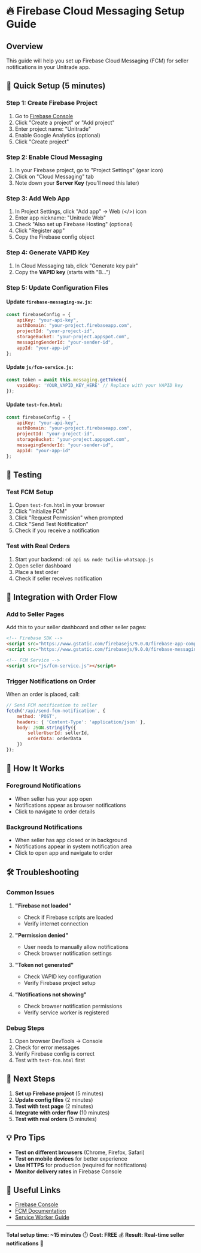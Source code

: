 # 🔥 Firebase Cloud Messaging Setup Guide

## Overview
This guide will help you set up Firebase Cloud Messaging (FCM) for seller notifications in your Unitrade app.

## 🚀 Quick Setup (5 minutes)

### Step 1: Create Firebase Project
1. Go to [Firebase Console](https://console.firebase.google.com/)
2. Click "Create a project" or "Add project"
3. Enter project name: "Unitrade"
4. Enable Google Analytics (optional)
5. Click "Create project"

### Step 2: Enable Cloud Messaging
1. In your Firebase project, go to "Project Settings" (gear icon)
2. Click on "Cloud Messaging" tab
3. Note down your **Server Key** (you'll need this later)

### Step 3: Add Web App
1. In Project Settings, click "Add app" → Web (</>) icon
2. Enter app nickname: "Unitrade Web"
3. Check "Also set up Firebase Hosting" (optional)
4. Click "Register app"
5. Copy the Firebase config object

### Step 4: Generate VAPID Key
1. In Cloud Messaging tab, click "Generate key pair"
2. Copy the **VAPID key** (starts with "B...")

### Step 5: Update Configuration Files

#### Update `firebase-messaging-sw.js`:
```javascript
const firebaseConfig = {
    apiKey: "your-api-key",
    authDomain: "your-project.firebaseapp.com",
    projectId: "your-project-id",
    storageBucket: "your-project.appspot.com",
    messagingSenderId: "your-sender-id",
    appId: "your-app-id"
};
```

#### Update `js/fcm-service.js`:
```javascript
const token = await this.messaging.getToken({
    vapidKey: 'YOUR_VAPID_KEY_HERE' // Replace with your VAPID key
});
```

#### Update `test-fcm.html`:
```javascript
const firebaseConfig = {
    apiKey: "your-api-key",
    authDomain: "your-project.firebaseapp.com",
    projectId: "your-project-id",
    storageBucket: "your-project.appspot.com",
    messagingSenderId: "your-sender-id",
    appId: "your-app-id"
};
```

## 🧪 Testing

### Test FCM Setup
1. Open `test-fcm.html` in your browser
2. Click "Initialize FCM"
3. Click "Request Permission" when prompted
4. Click "Send Test Notification"
5. Check if you receive a notification

### Test with Real Orders
1. Start your backend: `cd api && node twilio-whatsapp.js`
2. Open seller dashboard
3. Place a test order
4. Check if seller receives notification

## 🔧 Integration with Order Flow

### Add to Seller Pages
Add this to your seller dashboard and other seller pages:

```html
<!-- Firebase SDK -->
<script src="https://www.gstatic.com/firebasejs/9.0.0/firebase-app-compat.js"></script>
<script src="https://www.gstatic.com/firebasejs/9.0.0/firebase-messaging-compat.js"></script>

<!-- FCM Service -->
<script src="js/fcm-service.js"></script>
```

### Trigger Notifications on Order
When an order is placed, call:

```javascript
// Send FCM notification to seller
fetch('/api/send-fcm-notification', {
    method: 'POST',
    headers: { 'Content-Type': 'application/json' },
    body: JSON.stringify({
        sellerUserId: sellerId,
        orderData: orderData
    })
});
```

## 📱 How It Works

### Foreground Notifications
- When seller has your app open
- Notifications appear as browser notifications
- Click to navigate to order details

### Background Notifications
- When seller has app closed or in background
- Notifications appear in system notification area
- Click to open app and navigate to order

## 🛠️ Troubleshooting

### Common Issues

1. **"Firebase not loaded"**
   - Check if Firebase scripts are loaded
   - Verify internet connection

2. **"Permission denied"**
   - User needs to manually allow notifications
   - Check browser notification settings

3. **"Token not generated"**
   - Check VAPID key configuration
   - Verify Firebase project setup

4. **"Notifications not showing"**
   - Check browser notification permissions
   - Verify service worker is registered

### Debug Steps
1. Open browser DevTools → Console
2. Check for error messages
3. Verify Firebase config is correct
4. Test with `test-fcm.html` first

## 🎯 Next Steps

1. **Set up Firebase project** (5 minutes)
2. **Update config files** (2 minutes)
3. **Test with test page** (2 minutes)
4. **Integrate with order flow** (10 minutes)
5. **Test with real orders** (5 minutes)

## 💡 Pro Tips

- **Test on different browsers** (Chrome, Firefox, Safari)
- **Test on mobile devices** for better experience
- **Use HTTPS** for production (required for notifications)
- **Monitor delivery rates** in Firebase Console

## 🔗 Useful Links

- [Firebase Console](https://console.firebase.google.com/)
- [FCM Documentation](https://firebase.google.com/docs/cloud-messaging)
- [Service Worker Guide](https://developers.google.com/web/fundamentals/primers/service-workers)

---

**Total setup time: ~15 minutes** ⏱️
**Cost: FREE** 💰
**Result: Real-time seller notifications** 🎉
